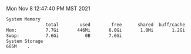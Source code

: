 Mon Nov  8 12:47:40 PM MST 2021
```bash
System Memory
               total        used        free      shared  buff/cache   available
Mem:           7.7Gi       446Mi       6.0Gi       1.0Mi       1.2Gi       7.0Gi
Swap:          7.6Gi          0B       7.6Gi
System Storage
665M	.
```
```bash
